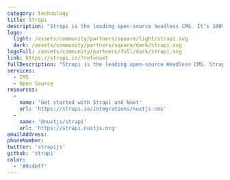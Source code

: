 ```yaml
---
category: technology
title: Strapi
description: "Strapi is the leading open-source headless CMS. It’s 100% JavaScript, fully customizable and developer-first."
logo:
  light: /assets/community/partners/square/light/strapi.svg
  dark: /assets/community/partners/square/dark/strapi.svg
logoFull: /assets/community/partners/full/dark/strapi.svg
link: https://strapi.io/?ref=nuxt
fullDescription: "Strapi is the leading open-source Headless CMS. Strapi gives developers the freedom to use their favorite tools and frameworks while allowing editors to easily manage their content and distribute it anywhere."
services:
  - CMS
  - Open Source
resources:
  -
    name: 'Get started with Strapi and Nuxt'
    url: 'https://strapi.io/integrations/nuxtjs-cms'
  -
    name: '@nuxtjs/strapi'
    url: 'https://strapi.nuxtjs.org'
emailAddress:
phoneNumber:
twitter: 'strapijs'
github: 'strapi'
color:
  - '#8c4bff'
---
```

